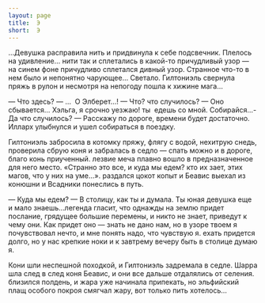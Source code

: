 ```yaml
---
layout: page
title:  Э
short:  Э
---
```


…Девушка расправила нить и придвинула к себе подсвечник. Плелось на
удивление… нити так и сплетались в какой-то причудливый узор — на синем
фоне причудливо сплетался дивный узор. Странное что-то в нем было и
непонятно чарующее… Светало. Гилтониэль свернула пряжь в рулон и
несмотря на непогоду пошла к хижине мага…

 — Что здесь?
 — …  О Элберет…!
 — Что? что случилось?
 — Оно сбывается… Хэльга, я срочно уезжаю! ты  едешь со мной.
Собирайся…- Да что случилось?
 — Расскажу по дороге, времени будет достаточно. Илларх улыбнулся и ушел
собираться в поездку.

 Гилтониэль забросила в котомку пряжу, флягу с водой, нехитрую снедь,
проверила сбрую коня и забралась в седло — спать можно и в дороге, благо
конь приученный. лезвие меча плавно вошло в предназначенное для него
место. «Странно это все, и куда мы едем? кто их зает, этих магов, что у
них на уме…». раздался цокот копыт и Беавис выехал из конюшни и Всадники
понеслись в путь.

 — Куда мы едем? — В столицу, как ты и думала. Ты юная девушка еще и
мало знаешь…легенда гласит, что однажды на землю придет послание,
грядущее большие перемены, и никто не знает, приведут к чему они. Как
придет оно — знать не дано нам, но в узоре твоем я почувствовал нечто, и
мне понять надо, что чувствую я. ехать придется долго, но у нас крепкие
ноки и к завтрему вечеру быть в столице думаю я.

 Кони шли неспешной походкой, и Гилтониэль задремала в седле. Шарра шла
след в след коня Беавис, и они все дальше отдалялись от селения.
близился полдень, и жара уже начинала припекать, но эльфийский плащ
особого покроя смягчал жару, вот только пить хотелось…
